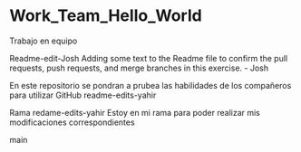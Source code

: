 # Work_Team_Hello_World
Trabajo en equipo 

Readme-edit-Josh
Adding some text to the Readme file to confirm the pull requests, push requests, and merge branches in this exercise. - Josh

En este repositorio se pondran a prubea las habilidades de los compañeros para utilizar GitHub
readme-edits-yahir


Rama redame-edits-yahir
Estoy en mi rama para poder realizar mis modificaciones correspondientes

main